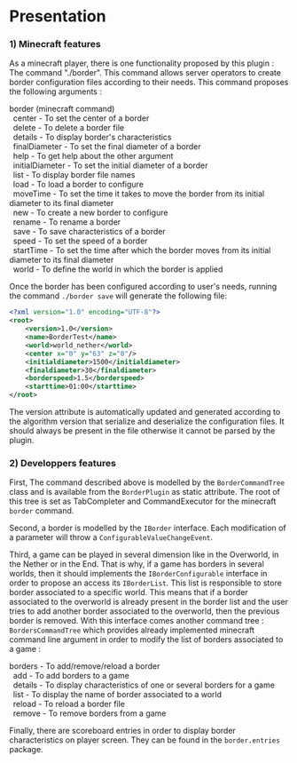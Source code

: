 # Presentation

### 1) Minecraft features

As a minecraft player, there is one functionality proposed by this plugin : The command "./border". This command allows server operators to create border configuration files according to their needs. This command proposes the following arguments :

border (minecraft command)  
&ensp;center - To set the center of a border  
&ensp;delete - To delete a border file  
&ensp;details - To display border's characteristics  
&ensp;finalDiameter - To set the final diameter of a border  
&ensp;help - To get help about the other argument  
&ensp;initialDiameter - To set the initial diameter of a border  
&ensp;list - To display border file names  
&ensp;load - To load a border to configure  
&ensp;moveTime - To set the time it takes to move the border from its initial diameter to its final diameter  
&ensp;new - To create a new border to configure  
&ensp;rename - To rename a border  
&ensp;save - To save characteristics of a border  
&ensp;speed - To set the speed of a border  
&ensp;startTime - To set the time after which the border moves from its initial diameter to its final diameter  
&ensp;world - To define the world in which the border is applied  

Once the border has been configured according to user's needs, running the command <code>./border save</code> will generate the following file:

```xml
<?xml version="1.0" encoding="UTF-8"?>
<root>
	<version>1.0</version>
	<name>BorderTest</name>
	<world>world_nether</world>
	<center x="0" y="63" z="0"/>
	<initialdiameter>1500</initialdiameter>
	<finaldiameter>30</finaldiameter>
	<borderspeed>1.5</borderspeed>
	<starttime>01:00</starttime>
</root>
```

The version attribute is automatically updated and generated according to the algorithm version that serialize and deserialize the configuration files. It should always be present in the file otherwise it cannot be parsed by the plugin.

### 2) Developpers features

First, The command described above is modelled by the <code>BorderCommandTree</code> class and is available from the <code>BorderPlugin</code> as static attribute. The root of this tree is set as TabCompleter and CommandExecutor for the minecraft <code>border</code> command.

Second, a border is modelled by the <code>IBorder</code> interface. Each modification of a parameter will throw a <code>ConfigurableValueChangeEvent</code>.

Third, a game can be played in several dimension like in the Overworld, in the Nether or in the End. That is why, if a game has borders in several worlds, then it should implements the <code>IBorderConfigurable</code> interface in order to propose an access its <code>IBorderList</code>. This list is responsible to store border associated to a specific world. This means that if a border associated to the overworld is already present in the border list and the user tries to add another border associated to the overworld, then the previous border is removed. With this interface comes another command tree : <code>BordersCommandTree</code> which provides already implemented minecraft command line argument in order to modify the list of borders associated to a game :

borders - To add/remove/reload a border  
&ensp;add - To add borders to a game  
&ensp;details - To display characteristics of one or several borders for a game  
&ensp;list - To display the name of border associated to a world  
&ensp;reload - To reload a border file  
&ensp;remove - To remove borders from a game

Finally, there are scoreboard entries in order to display border characteristics on player screen. They can be found in the <code>border.entries</code> package.